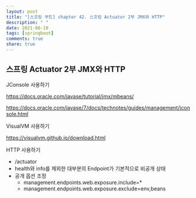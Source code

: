 ```yaml
---
layout: post
title: "[스프링 부트] chapter 42. 스프링 Actuator 2부 JMX와 HTTP"
description: " "
date: 2021-06-18
tags: [springboot]
comments: true
share: true
---
```


## 스프링 Actuator 2부 JMX와 HTTP



JConsole 사용하기

<https://docs.oracle.com/javase/tutorial/jmx/mbeans/>

<https://docs.oracle.com/javase/7/docs/technotes/guides/management/jconsole.html>



VisualVM 사용하기

<https://visualvm.github.io/download.html>



HTTP 사용하기

- /actuator
- health와 info를 제외한 대부분의 Endpoint가 기본적으로 비공개 상태
- 공개 옵션 조정
  - management.endpoints.web.exposure.include=*
  - management.endpoints.web.exposure.exclude=env,beans



